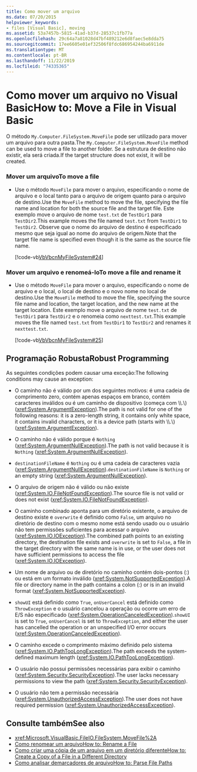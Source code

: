 ```yaml
---
title: Como mover um arquivo
ms.date: 07/20/2015
helpviewer_keywords:
- files [Visual Basic], moving
ms.assetid: 53a7457b-5815-41ad-b37d-28537c1fb77a
ms.openlocfilehash: 29c64a7a81028d47bf489212e6d8faec5e8dda75
ms.sourcegitcommit: 17ee6605e01ef32506f8fdc686954244ba6911de
ms.translationtype: MT
ms.contentlocale: pt-BR
ms.lasthandoff: 11/22/2019
ms.locfileid: "74335365"
---
```

# <a name="how-to-move-a-file-in-visual-basic"></a><span data-ttu-id="85d0f-102">Como mover um arquivo no Visual Basic</span><span class="sxs-lookup"><span data-stu-id="85d0f-102">How to: Move a File in Visual Basic</span></span>

<span data-ttu-id="85d0f-103">O método `My.Computer.FileSystem.MoveFile` pode ser utilizado para mover um arquivo para outra pasta.</span><span class="sxs-lookup"><span data-stu-id="85d0f-103">The `My.Computer.FileSystem.MoveFile` method can be used to move a file to another folder.</span></span> <span data-ttu-id="85d0f-104">Se a estrutura de destino não existir, ela será criada.</span><span class="sxs-lookup"><span data-stu-id="85d0f-104">If the target structure does not exist, it will be created.</span></span>  
  
### <a name="to-move-a-file"></a><span data-ttu-id="85d0f-105">Mover um arquivo</span><span class="sxs-lookup"><span data-stu-id="85d0f-105">To move a file</span></span>  
  
- <span data-ttu-id="85d0f-106">Use o método `MoveFile` para mover o arquivo, especificando o nome de arquivo e o local tanto para o arquivo de origem quanto para o arquivo de destino.</span><span class="sxs-lookup"><span data-stu-id="85d0f-106">Use the `MoveFile` method to move the file, specifying the file name and location for both the source file and the target file.</span></span> <span data-ttu-id="85d0f-107">Este exemplo move o arquivo de nome `test.txt` de `TestDir1` para `TestDir2`.</span><span class="sxs-lookup"><span data-stu-id="85d0f-107">This example moves the file named `test.txt` from `TestDir1` to `TestDir2`.</span></span> <span data-ttu-id="85d0f-108">Observe que o nome do arquivo de destino é especificado mesmo que seja igual ao nome do arquivo de origem.</span><span class="sxs-lookup"><span data-stu-id="85d0f-108">Note that the target file name is specified even though it is the same as the source file name.</span></span>  
  
     [!code-vb[VbVbcnMyFileSystem#24](~/samples/snippets/visualbasic/VS_Snippets_VBCSharp/VbVbcnMyFileSystem/VB/Class1.vb#24)]  
  
### <a name="to-move-a-file-and-rename-it"></a><span data-ttu-id="85d0f-109">Mover um arquivo e renomeá-lo</span><span class="sxs-lookup"><span data-stu-id="85d0f-109">To move a file and rename it</span></span>  
  
- <span data-ttu-id="85d0f-110">Use o método `MoveFile` para mover o arquivo, especificando o nome de arquivo e o local, o local de destino e o novo nome no local de destino.</span><span class="sxs-lookup"><span data-stu-id="85d0f-110">Use the `MoveFile` method to move the file, specifying the source file name and location, the target location, and the new name at the target location.</span></span> <span data-ttu-id="85d0f-111">Este exemplo move o arquivo de nome `test.txt` de `TestDir1` para `TestDir2` e o renomeia como `nexttest.txt`.</span><span class="sxs-lookup"><span data-stu-id="85d0f-111">This example moves the file named `test.txt` from `TestDir1` to `TestDir2` and renames it `nexttest.txt`.</span></span>  
  
     [!code-vb[VbVbcnMyFileSystem#25](~/samples/snippets/visualbasic/VS_Snippets_VBCSharp/VbVbcnMyFileSystem/VB/Class1.vb#25)]  
  
## <a name="robust-programming"></a><span data-ttu-id="85d0f-112">Programação Robusta</span><span class="sxs-lookup"><span data-stu-id="85d0f-112">Robust Programming</span></span>  

 <span data-ttu-id="85d0f-113">As seguintes condições podem causar uma exceção:</span><span class="sxs-lookup"><span data-stu-id="85d0f-113">The following conditions may cause an exception:</span></span>  
  
- <span data-ttu-id="85d0f-114">O caminho não é válido por um dos seguintes motivos: é uma cadeia de comprimento zero, contém apenas espaços em branco, contém caracteres inválidos ou é um caminho de dispositivo (começa com \\\\.\\) (<xref:System.ArgumentException>).</span><span class="sxs-lookup"><span data-stu-id="85d0f-114">The path is not valid for one of the following reasons: it is a zero-length string, it contains only white space, it contains invalid characters, or it is a device path (starts with \\\\.\\) (<xref:System.ArgumentException>).</span></span>  
  
- <span data-ttu-id="85d0f-115">O caminho não é válido porque é `Nothing` (<xref:System.ArgumentNullException>).</span><span class="sxs-lookup"><span data-stu-id="85d0f-115">The path is not valid because it is `Nothing` (<xref:System.ArgumentNullException>).</span></span>  
  
- <span data-ttu-id="85d0f-116">`destinationFileName` é `Nothing` ou é uma cadeia de caracteres vazia (<xref:System.ArgumentNullException>).</span><span class="sxs-lookup"><span data-stu-id="85d0f-116">`destinationFileName` is `Nothing` or an empty string (<xref:System.ArgumentNullException>).</span></span>  
  
- <span data-ttu-id="85d0f-117">O arquivo de origem não é válido ou não existe (<xref:System.IO.FileNotFoundException>).</span><span class="sxs-lookup"><span data-stu-id="85d0f-117">The source file is not valid or does not exist (<xref:System.IO.FileNotFoundException>).</span></span>  
  
- <span data-ttu-id="85d0f-118">O caminho combinado aponta para um diretório existente, o arquivo de destino existe e `overwrite` é definido como `False`, um arquivo no diretório de destino com o mesmo nome está sendo usado ou o usuário não tem permissões suficientes para acessar o arquivo (<xref:System.IO.IOException>).</span><span class="sxs-lookup"><span data-stu-id="85d0f-118">The combined path points to an existing directory, the destination file exists and `overwrite` is set to `False`, a file in the target directory with the same name is in use, or the user does not have sufficient permissions to access the file (<xref:System.IO.IOException>).</span></span>  
  
- <span data-ttu-id="85d0f-119">Um nome de arquivo ou de diretório no caminho contém dois-pontos (:) ou está em um formato inválido (<xref:System.NotSupportedException>).</span><span class="sxs-lookup"><span data-stu-id="85d0f-119">A file or directory name in the path contains a colon (:) or is in an invalid format (<xref:System.NotSupportedException>).</span></span>  
  
- <span data-ttu-id="85d0f-120">`showUI` está definido como `True`, `onUserCancel` está definido como `ThrowException` e o usuário cancelou a operação ou ocorre um erro de E/S não especificado (<xref:System.OperationCanceledException>).</span><span class="sxs-lookup"><span data-stu-id="85d0f-120">`showUI` is set to `True`, `onUserCancel` is set to `ThrowException`, and either the user has cancelled the operation or an unspecified I/O error occurs (<xref:System.OperationCanceledException>).</span></span>  
  
- <span data-ttu-id="85d0f-121">O caminho excede o comprimento máximo definido pelo sistema (<xref:System.IO.PathTooLongException>).</span><span class="sxs-lookup"><span data-stu-id="85d0f-121">The path exceeds the system-defined maximum length (<xref:System.IO.PathTooLongException>).</span></span>  
  
- <span data-ttu-id="85d0f-122">O usuário não possui permissões necessárias para exibir o caminho (<xref:System.Security.SecurityException>).</span><span class="sxs-lookup"><span data-stu-id="85d0f-122">The user lacks necessary permissions to view the path (<xref:System.Security.SecurityException>).</span></span>  
  
- <span data-ttu-id="85d0f-123">O usuário não tem a permissão necessária (<xref:System.UnauthorizedAccessException>).</span><span class="sxs-lookup"><span data-stu-id="85d0f-123">The user does not have required permission (<xref:System.UnauthorizedAccessException>).</span></span>  
  
## <a name="see-also"></a><span data-ttu-id="85d0f-124">Consulte também</span><span class="sxs-lookup"><span data-stu-id="85d0f-124">See also</span></span>

- <xref:Microsoft.VisualBasic.FileIO.FileSystem.MoveFile%2A>
- [<span data-ttu-id="85d0f-125">Como renomear um arquivo</span><span class="sxs-lookup"><span data-stu-id="85d0f-125">How to: Rename a File</span></span>](../../../../visual-basic/developing-apps/programming/drives-directories-files/how-to-rename-a-file.md)
- [<span data-ttu-id="85d0f-126">Como criar uma cópia de um arquivo em um diretório diferente</span><span class="sxs-lookup"><span data-stu-id="85d0f-126">How to: Create a Copy of a File in a Different Directory</span></span>](../../../../visual-basic/developing-apps/programming/drives-directories-files/how-to-create-a-copy-of-a-file-in-a-different-directory.md)
- [<span data-ttu-id="85d0f-127">Como analisar demarcadores de arquivo</span><span class="sxs-lookup"><span data-stu-id="85d0f-127">How to: Parse File Paths</span></span>](../../../../visual-basic/developing-apps/programming/drives-directories-files/how-to-parse-file-paths.md)
